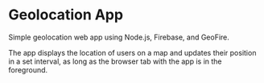 # Geolocation App

Simple geolocation web app using Node.js, Firebase, and GeoFire.

The app displays the location of users on a map and updates their position in a set interval, as long as the browser tab with the app is in the foreground.
